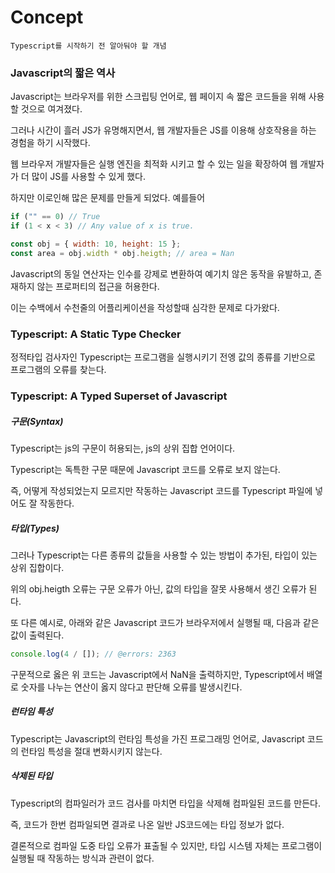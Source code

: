 # Concept

    Typescript를 시작하기 전 알아둬야 할 개념

### Javascript의 짧은 역사

Javascript는 브라우저를 위한 스크립팅 언어로, 웹 페이지 속 짧은 코드들을 위해 사용할 것으로 여겨졌다.

그러나 시간이 흘러 JS가 유명해지면서, 웹 개발자들은 JS를 이용해 상호작용을 하는 경험을 하기 시작했다.

웹 브라우저 개발자들은 실행 엔진을 최적화 시키고 할 수 있는 일을 확장하여 웹 개발자가 더 많이 JS를 사용할 수 있게 했다.

하지만 이로인해 많은 문제를 만들게 되었다. 예를들어

```js
if ("" == 0) // True
if (1 < x < 3) // Any value of x is true.

const obj = { width: 10, height: 15 };
const area = obj.width * obj.heigth; // area = Nan
```

Javascript의 동일 연산자는 인수를 강제로 변환하여 예기치 않은 동작을 유발하고, 존재하지 않는 프로퍼티의 접근을 허용한다.

이는 수백에서 수천줄의 어플리케이션을 작성할때 심각한 문제로 다가왔다.

### Typescript: A Static Type Checker

정적타입 검사자인 Typescript는 프로그램을 실행시키기 전엥 값의 종류를 기반으로 프로그램의 오류를 찾는다.

### Typescript: A Typed Superset of Javascript

##### 구문(Syntax)

Typescript는 js의 구문이 허용되는, js의 상위 집합 언어이다.

Typescript는 독특한 구문 때문에 Javascript 코드를 오류로 보지 않는다.

즉, 어떻게 작성되었는지 모르지만 작동하는 Javascript 코드를 Typescript 파일에 넣어도 잘 작동한다.

##### 타입(Types)

그러나 Typescript는 다른 종류의 값들을 사용할 수 있는 방법이 추가된, 타입이 있는 상위 집합이다.

위의 obj.heigth 오류는 구문 오류가 아닌, 값의 타입을 잘못 사용해서 생긴 오류가 된다.

또 다른 예시로, 아래와 같은 Javascript 코드가 브라우저에서 실행될 때, 다음과 같은 값이 출력된다.

```ts
console.log(4 / []); // @errors: 2363
```

구문적으로 옳은 위 코드는 Javascript에서 NaN을 출력하지만, Typescript에서 배열로 숫자를 나누는 연산이 옳지 않다고 판단해 오류를 발생시킨다.

##### 런타임 특성

Typescript는 Javascript의 런타임 특성을 가진 프로그래밍 언어로, Javascript 코드의 런타임 특성을 절대 변화시키지 않는다.

##### 삭제된 타입

Typescript의 컴파일러가 코드 검사를 마치면 타입을 삭제해 컴파일된 코드를 만든다.

즉, 코드가 한번 컴파일되면 결과로 나온 일반 JS코드에는 타입 정보가 없다.

결론적으로 컴파일 도중 타입 오류가 표출될 수 있지만, 타입 시스템 자체는 프로그램이 실행될 때 작동하는 방식과 관련이 없다. 